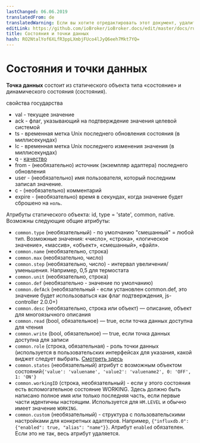 ```yaml
---
lastChanged: 06.06.2019
translatedFrom: de
translatedWarning: Если вы хотите отредактировать этот документ, удалите поле «translationFrom», в противном случае этот документ будет снова автоматически переведен
editLink: https://github.com/ioBroker/ioBroker.docs/edit/master/docs/ru/basics/states.md
title: Состояния и точки данных
hash: RO2NtalYof6XLfR3ppLXmbjFUco4lJyQ6eeh7Mkt7YQ=
---
```

# Состояния и точки данных
**Точка данных** состоит из статического объекта типа «состояние» и динамического состояния (состояния).

свойства государства

 * val - текущее значение
 * ack - флаг, указывающий на подтверждение значения целевой системой
 * ts - временная метка Unix последнего обновления состояния (в миллисекундах)
 * lc - временная метка Unix последнего изменения значения (в миллисекундах)
 * q - [качество](../dev/objectsschema.md#states)
 * from - (необязательно) источник (экземпляр адаптера) последнего обновления
 * user - (необязательно) имя пользователя, который последним записал значение.
 * c - (необязательно) комментарий
 * expire - (необязательно) время в секундах, когда значение будет сброшено на `ноль`.

Атрибуты статического объекта: id, type = 'state', common, native. Возможны следующие общие атрибуты:

* `common.type` (необязательный) - по умолчанию "смешанный" = любой тип. Возможные значения: «число», «строка», «логическое значение», «массив», «объект», «смешанный», «файл».
* `common.name` (необязательно, строка)
* `common.max` (необязательно, число)
* `common.step` (необязательно, число) - интервал увеличения/уменьшения. Например, 0,5 для термостата
* `common.unit` (необязательно, строка)
* `common.def` (необязательно - значение по умолчанию)
* `common.defAck` (необязательный - если установлен common.def, это значение будет использоваться как флаг подтверждения, js-controller 2.0.0+)
* `common.desc` (необязательно, строка или объект) — описание, объект для многоязычного описания
* `common.read` (bool, обязательное) — true, если точка данных доступна для чтения
* `common.write` (bool, обязательное) — true, если точка данных доступна для записи
* `common.role` (строка, обязательная) - роль точки данных (используется в пользовательских интерфейсах для указания, какой виджет следует выбрать. [Смотреть здесь](../dev/stateroles.md)
* `common.states` (необязательный) атрибут с возможным объектом состояний` {'value': 'valuename', 'value2': 'valuename2', 0: 'OFF', 1: 'ON'} `
* `common.workingID` (строка, необязательный) - если у этого состояния есть вспомогательное состояние WORKING. Здесь должно быть написано полное имя или только последняя часть, если первые части идентичны настоящим. Используется для `HM.LEVEL` и обычно имеет значение `WORKING`.
* `common.custom` (необязательный) - структура с пользовательскими настройками для конкретных адаптеров. Например, `{"influxdb.0": {"enabled": true, "alias": "name"}}`. Атрибут `enabled` обязателен. Если это не так, весь атрибут удаляется.